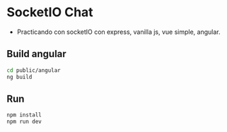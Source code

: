 # SocketIO Chat

- Practicando con socketIO con express, vanilla js, vue simple, angular.

## Build angular

```sh
cd public/angular
ng build
```

## Run

```sh
npm install
npm run dev
```